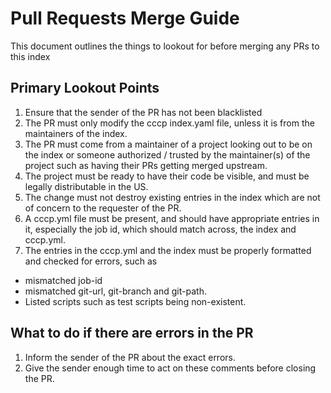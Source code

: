 # Pull Requests Merge Guide
This document outlines the things to lookout for before merging any PRs to this index

## Primary Lookout Points

 1. Ensure that the sender of the PR has not been blacklisted
 2. The PR must only modify the cccp index.yaml file, unless it is from the maintainers of the index.
 3. The PR must come from a maintainer of a project looking out to be on the index or someone authorized / trusted by the maintainer(s) of the project such as having their PRs getting merged upstream.
 4. The project must be ready to have their code be visible, and must be legally distributable in the US.
 5. The change must not destroy existing entries in the index which are not of concern to the requester of the PR.
 6. A cccp.yml file must be present, and should have appropriate entries in it, especially the job id, which should match across, the index and cccp.yml.
 7. The entries in the cccp.yml and the index must be properly formatted and checked for errors, such as
  * mismatched job-id
  * mismatched git-url, git-branch and git-path.
  * Listed scripts such as test scripts being non-existent.

## What to do if there are errors in the PR

 1. Inform the sender of the PR about the exact errors.
 2. Give the sender enough time to act on these comments before closing the PR.
